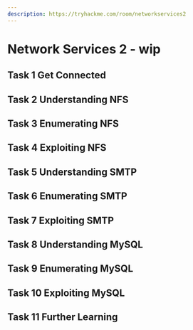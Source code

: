 ```yaml
---
description: https://tryhackme.com/room/networkservices2
---
```


# Network Services 2 - wip

## Task 1 Get Connected

## Task 2 Understanding NFS

## Task 3 Enumerating NFS

## Task 4 Exploiting NFS

## Task 5 Understanding SMTP

## Task 6 Enumerating SMTP

## Task 7 Exploiting SMTP

## Task 8 Understanding MySQL

## Task 9 Enumerating MySQL

## Task 10 Exploiting MySQL

## Task 11 Further Learning
